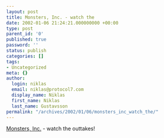 ```yaml
---
layout: post
title: Monsters, Inc. - watch the
date: 2002-01-06 21:24:21.000000000 +00:00
type: post
parent_id: '0'
published: true
password: ''
status: publish
categories: []
tags:
- Uncategorized
meta: {}
author:
  login: niklas
  email: niklas@protocol7.com
  display_name: Niklas
  first_name: Niklas
  last_name: Gustavsson
permalink: "/archives/2002/01/06/monsters_inc_watch_the/"
---
```

[Monsters, Inc.](http://www.apple.com/trailers/disney/monsters_inc/) - watch the outtakes!

